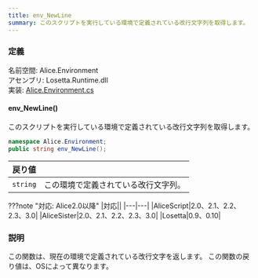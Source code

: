 ```yaml
---
title: env_NewLine
summary: このスクリプトを実行している環境で定義されている改行文字列を取得します。
---
```

### 定義
名前空間: Alice.Environment<br/>
アセンブリ: Losetta.Runtime.dll<br/>
実装: [Alice.Environment.cs](https://github.com/WSOFT-Project/Losetta/blob/master/Losetta.Runtime/Alice.Environment.cs)

#### env_NewLine()

このスクリプトを実行している環境で定義されている改行文字列を取得します。

```cs title="AliceScript"
namespace Alice.Environment;
public string env_NewLine();
```

|戻り値| |
|-|-|
|`string`|この環境で定義されている改行文字列。|

???note "対応: Alice2.0以降"
    |対応||
    |---|---|
    |AliceScript|2.0、2.1、2.2、2.3、3.0|
    |AliceSister|2.0、2.1、2.2、2.3、3.0|
    |Losetta|0.9、0.10|

### 説明
この関数は、現在の環境で定義されている改行文字を返します。
この関数の戻り値は、OSによって異なります。